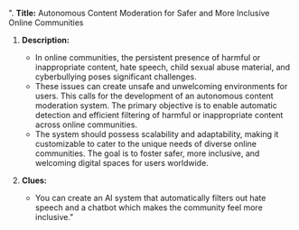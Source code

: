 ". **Title:** Autonomous Content Moderation for Safer and More Inclusive Online Communities

   1. **Description:**

      - In online communities, the persistent presence of harmful or inappropriate content, hate speech, child sexual abuse material, and cyberbullying poses significant challenges.
      - These issues can create unsafe and unwelcoming environments for users. This calls for the development of an autonomous content moderation system. The primary objective is to enable automatic detection and efficient filtering of harmful or inappropriate content across online communities.
      - The system should possess scalability and adaptability, making it customizable to cater to the unique needs of diverse online communities. The goal is to foster safer, more inclusive, and welcoming digital spaces for users worldwide.

   2. **Clues:**
      - You can create an AI system that automatically filters out hate speech and a chatbot which makes the community feel more inclusive."
      
